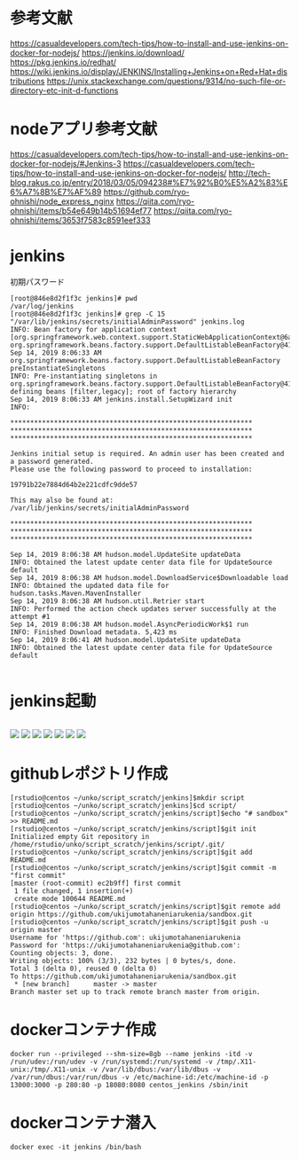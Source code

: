 # 参考文献
https://casualdevelopers.com/tech-tips/how-to-install-and-use-jenkins-on-docker-for-nodejs/
https://jenkins.io/download/
https://pkg.jenkins.io/redhat/
https://wiki.jenkins.io/display/JENKINS/Installing+Jenkins+on+Red+Hat+distributions
https://unix.stackexchange.com/questions/9314/no-such-file-or-directory-etc-init-d-functions

# nodeアプリ参考文献
https://casualdevelopers.com/tech-tips/how-to-install-and-use-jenkins-on-docker-for-nodejs/#Jenkins-3
https://casualdevelopers.com/tech-tips/how-to-install-and-use-jenkins-on-docker-for-nodejs/
http://tech-blog.rakus.co.jp/entry/2018/03/05/094238#%E7%92%B0%E5%A2%83%E6%A7%8B%E7%AF%89
https://github.com/ryo-ohnishi/node_express_nginx
https://qiita.com/ryo-ohnishi/items/b54e649b14b51694ef77
https://qiita.com/ryo-ohnishi/items/3653f7583c8591eef333

# jenkins
初期パスワード
```
[root@846e8d2f1f3c jenkins]# pwd
/var/log/jenkins
[root@846e8d2f1f3c jenkins]# grep -C 15 "/var/lib/jenkins/secrets/initialAdminPassword" jenkins.log
INFO: Bean factory for application context [org.springframework.web.context.support.StaticWebApplicationContext@6a124227]: org.springframework.beans.factory.support.DefaultListableBeanFactory@419d889c
Sep 14, 2019 8:06:33 AM org.springframework.beans.factory.support.DefaultListableBeanFactory preInstantiateSingletons
INFO: Pre-instantiating singletons in org.springframework.beans.factory.support.DefaultListableBeanFactory@419d889c: defining beans [filter,legacy]; root of factory hierarchy
Sep 14, 2019 8:06:33 AM jenkins.install.SetupWizard init
INFO: 

*************************************************************
*************************************************************
*************************************************************

Jenkins initial setup is required. An admin user has been created and a password generated.
Please use the following password to proceed to installation:

19791b22e7884d64b2e221cdfc9dde57

This may also be found at: /var/lib/jenkins/secrets/initialAdminPassword

*************************************************************
*************************************************************
*************************************************************

Sep 14, 2019 8:06:38 AM hudson.model.UpdateSite updateData
INFO: Obtained the latest update center data file for UpdateSource default
Sep 14, 2019 8:06:38 AM hudson.model.DownloadService$Downloadable load
INFO: Obtained the updated data file for hudson.tasks.Maven.MavenInstaller
Sep 14, 2019 8:06:38 AM hudson.util.Retrier start
INFO: Performed the action check updates server successfully at the attempt #1
Sep 14, 2019 8:06:38 AM hudson.model.AsyncPeriodicWork$1 run
INFO: Finished Download metadata. 5,423 ms
Sep 14, 2019 8:06:41 AM hudson.model.UpdateSite updateData
INFO: Obtained the latest update center data file for UpdateSource default


```

# jenkins起動
```

```
![](./1.png)
![](./2.png)
![](./3.png)
![](./4.png)
![](./5.png)
![](./6.png)
![](./7.png)

# githubレポジトリ作成
```
[rstudio@centos ~/unko/script_scratch/jenkins]$mkdir script
[rstudio@centos ~/unko/script_scratch/jenkins]$cd script/
[rstudio@centos ~/unko/script_scratch/jenkins/script]$echo "# sandbox" >> README.md
[rstudio@centos ~/unko/script_scratch/jenkins/script]$git init
Initialized empty Git repository in /home/rstudio/unko/script_scratch/jenkins/script/.git/
[rstudio@centos ~/unko/script_scratch/jenkins/script]$git add README.md
[rstudio@centos ~/unko/script_scratch/jenkins/script]$git commit -m "first commit"
[master (root-commit) ec2b9ff] first commit
 1 file changed, 1 insertion(+)
 create mode 100644 README.md
[rstudio@centos ~/unko/script_scratch/jenkins/script]$git remote add origin https://github.com/ukijumotahaneniarukenia/sandbox.git
[rstudio@centos ~/unko/script_scratch/jenkins/script]$git push -u origin master
Username for 'https://github.com': ukijumotahaneniarukenia
Password for 'https://ukijumotahaneniarukenia@github.com': 
Counting objects: 3, done.
Writing objects: 100% (3/3), 232 bytes | 0 bytes/s, done.
Total 3 (delta 0), reused 0 (delta 0)
To https://github.com/ukijumotahaneniarukenia/sandbox.git
 * [new branch]      master -> master
Branch master set up to track remote branch master from origin.
```


# dockerコンテナ作成
```
docker run --privileged --shm-size=8gb --name jenkins -itd -v /run/udev:/run/udev -v /run/systemd:/run/systemd -v /tmp/.X11-unix:/tmp/.X11-unix -v /var/lib/dbus:/var/lib/dbus -v /var/run/dbus:/var/run/dbus -v /etc/machine-id:/etc/machine-id -p 13000:3000 -p 280:80 -p 18080:8080 centos_jenkins /sbin/init
```

# dockerコンテナ潜入
```
docker exec -it jenkins /bin/bash
```
